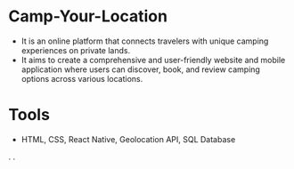 # Camp-Your-Location
 * It is an online platform that connects travelers with unique camping experiences on private lands.
 * It aims to create a comprehensive and user-friendly website and mobile application where users can discover,
   book, and review camping options across various locations.
# Tools
* HTML, CSS, React Native, Geolocation API, SQL Database

.
.
